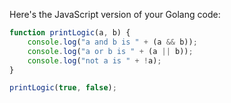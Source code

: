  Here's the JavaScript version of your Golang code:

```javascript
function printLogic(a, b) {
    console.log("a and b is " + (a && b));
    console.log("a or b is " + (a || b));
    console.log("not a is " + !a);
}

printLogic(true, false);
```
